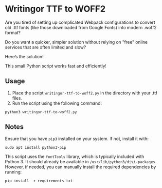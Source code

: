 # Writingor TTF to WOFF2

Are you tired of setting up complicated Webpack configurations to convert old .ttf fonts (like those downloaded from Google Fonts) into modern .woff2 format? 

Do you want a quicker, simpler solution without relying on "free" online services that are often limited and slow?

Here’s the solution!

This small Python script works fast and efficiently!

## Usage

1. Place the script `writingor-ttf-to-woff2.py` in the directory with your .ttf files.
2. Run the script using the following command:

```
python3 writingor-ttf-to-woff2.py
```

## Notes

Ensure that you have `pip3` installed on your system. If not, install it with:

```
sudo apt install python3-pip
```

This script uses the `fontTools` library, which is typically included with Python 3. It should already be available in `/usr/lib/python3/dist-packages`. However, if needed, you can manually install the required dependencies by running:

```
pip install -r requirements.txt
```
